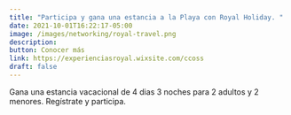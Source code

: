 ```yaml
---
title: "Participa y gana una estancia a la Playa con Royal Holiday. "
date: 2021-10-01T16:22:17-05:00
image: /images/networking/royal-travel.png
description: 
button: Conocer más
link: https://experienciasroyal.wixsite.com/ccoss
draft: false
---
```


Gana una estancia vacacional de 4 dias 3 noches para 2 adultos y 2 menores. Regístrate y participa.